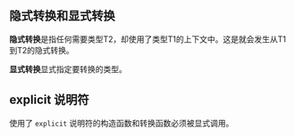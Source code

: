 ## 隐式转换和显式转换

**隐式转换**是指任何需要类型T2，却使用了类型T1的上下文中。这是就会发生从T1到T2的隐式转换。

**显式转换**显式指定要转换的类型。

## explicit 说明符

使用了 `explicit` 说明符的构造函数和转换函数必须被显式调用。
